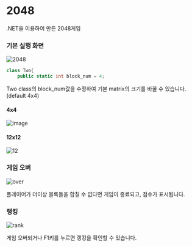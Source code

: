 # 2048

.NET을 이용하여 만든 2048게임

### 기본 실행 화면
![2048](https://user-images.githubusercontent.com/45874237/148034295-8d3d5a95-0357-474f-a46f-aa71314cbb96.gif)

```c#
class Two{
	public static int block_num = 4;
```
Two class의 block_num값을 수정하여 기본 matrix의 크기를 바꿀 수 있습니다.(default 4x4) 
#### 4x4
![image](https://user-images.githubusercontent.com/45874237/152631604-5ecce94c-eb6d-4bc6-b1f9-5fe786aa6370.png)


#### 12x12
![12](https://user-images.githubusercontent.com/45874237/148061610-339da4f3-881e-474c-bd35-11f0ff8e89ac.png)


### 게임 오버
![over](https://user-images.githubusercontent.com/45874237/148058970-01dedf29-fd3c-440e-8168-c39864666d0d.png)

플레이어가 더이상 블록들을 합칠 수 없다면 게임이 종료되고, 점수가 표시됩니다.

### 랭킹
![rank](https://user-images.githubusercontent.com/45874237/148059038-ef7d3f1a-2cd1-4180-a7c3-400edee1b311.png)

게임 오버되거나 F1키를 누르면 랭킹을 확인할 수 있습니다.
